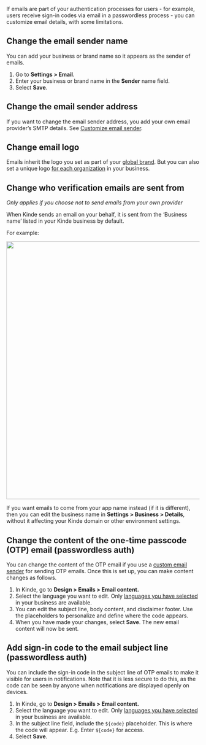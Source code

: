 
If emails are part of your authentication processes for users - for example, users receive sign-in codes via email in a passwordless process - you can customize email details, with some limitations.

## **Change the email sender** **name**

You can add your business or brand name so it appears as the sender of emails.

1. Go to **Settings > Email**.
2. Enter your business or brand name in the **Sender** name field.
3. Select **Save**.

## Change the email sender address

If you want to change the email sender address, you add your own email provider’s SMTP details. See [Customize email sender](/get-started/connect/customize-email-sender/).

## **Change email logo**

Emails inherit the logo you set as part of your [global brand](/design/brand/global-brand-defaults/). But you can also set a unique logo [for each organization](/design/brand/apply-branding-for-an-organization/) in your business.

## Change who verification emails are sent from

_Only applies if you choose not to send emails from your own provider_

When Kinde sends an email on your behalf, it is sent from the ‘Business name’ listed in your Kinde business by default.

For example:

<img
  src="https://imagedelivery.net/skPPZTHzSlcslvHjesZQcQ/aad2b06f-1a1d-4da0-8643-ef3709cb9c00/public"
  alt=""
  width="672px"
  height="auto"
  fetchpriority="low"
  loading="lazy"
  decoding="async"
/>

If you want emails to come from your app name instead (if it is different), then you can edit the business name in **Settings > Business > Details**, without it affecting your Kinde domain or other environment settings.

## Change the content of the one-time passcode (OTP) email (passwordless auth)

You can change the content of the OTP email if you use a [custom email sender](/get-started/connect/customize-email-sender/) for sending OTP emails. Once this is set up, you can make content changes as follows.

1. In Kinde, go to **Design > Emails > Email content.**
2. Select the language you want to edit. Only [languages you have selected](/design/content-customization/set-language-for-pages/) in your business are available.
3. You can edit the subject line, body content, and disclaimer footer. Use the placeholders to personalize and define where the code appears.
4. When you have made your changes, select **Save**. The new email content will now be sent.

## Add sign-in code to the email subject line (passwordless auth)

You can include the sign-in code in the subject line of OTP emails to make it visible for users in notifications. Note that it is less secure to do this, as the code can be seen by anyone when notifications are displayed openly on devices.

1. In Kinde, go to **Design > Emails > Email content.**
2. Select the language you want to edit. Only [languages you have selected](/design/content-customization/set-language-for-pages/) in your business are available.
3. In the subject line field, include the `${code}` placeholder. This is where the code will appear. E.g. Enter `${code}` for access.
4. Select **Save**.
